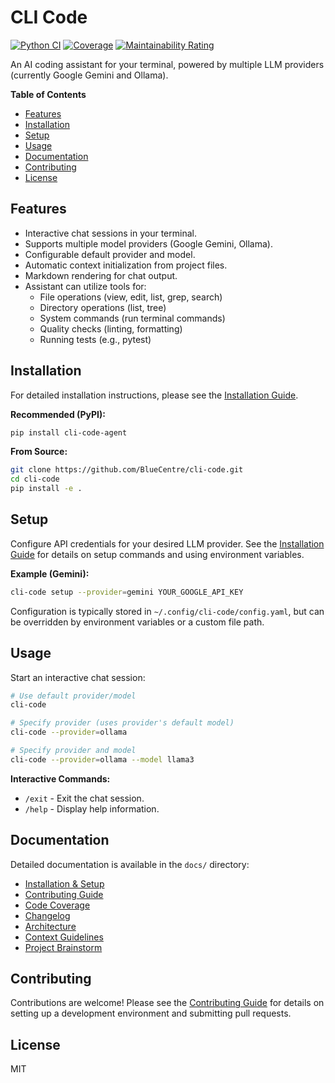 # CLI Code

[![Python CI](https://github.com/BlueCentre/cli-code/actions/workflows/python-ci.yml/badge.svg)](https://github.com/BlueCentre/cli-code/actions/workflows/python-ci.yml)
[![Coverage](https://sonarcloud.io/api/project_badges/measure?project=BlueCentre_cli-code&metric=coverage)](https://sonarcloud.io/summary/new_code?id=BlueCentre_cli-code)
[![Maintainability Rating](https://sonarcloud.io/api/project_badges/measure?project=BlueCentre_cli-code&metric=sqale_rating)](https://sonarcloud.io/summary/new_code?id=BlueCentre_cli-code)

An AI coding assistant for your terminal, powered by multiple LLM providers (currently Google Gemini and Ollama).

**Table of Contents**

- [Features](#features)
- [Installation](#installation)
- [Setup](#setup)
- [Usage](#usage)
- [Documentation](#documentation)
- [Contributing](#contributing)
- [License](#license)

## Features

- Interactive chat sessions in your terminal.
- Supports multiple model providers (Google Gemini, Ollama).
- Configurable default provider and model.
- Automatic context initialization from project files.
- Markdown rendering for chat output.
- Assistant can utilize tools for:
  - File operations (view, edit, list, grep, search)
  - Directory operations (list, tree)
  - System commands (run terminal commands)
  - Quality checks (linting, formatting)
  - Running tests (e.g., pytest)

## Installation

For detailed installation instructions, please see the [Installation Guide](docs/install.md).

**Recommended (PyPI):**
```bash
pip install cli-code-agent
```

**From Source:**
```bash
git clone https://github.com/BlueCentre/cli-code.git
cd cli-code
pip install -e .
```

## Setup

Configure API credentials for your desired LLM provider. See the [Installation Guide](docs/install.md) for details on setup commands and using environment variables.

**Example (Gemini):**
```bash
cli-code setup --provider=gemini YOUR_GOOGLE_API_KEY
```

Configuration is typically stored in `~/.config/cli-code/config.yaml`, but can be overridden by environment variables or a custom file path.

## Usage

Start an interactive chat session:
```bash
# Use default provider/model
cli-code

# Specify provider (uses provider's default model)
cli-code --provider=ollama

# Specify provider and model
cli-code --provider=ollama --model llama3
```

**Interactive Commands:**
- `/exit` - Exit the chat session.
- `/help` - Display help information.

## Documentation

Detailed documentation is available in the `docs/` directory:

- [Installation & Setup](docs/install.md)
- [Contributing Guide](docs/contributing.md)
- [Code Coverage](docs/CODE_COVERAGE.md)
- [Changelog](docs/changelog.md)
- [Architecture](docs/architecture.md)
- [Context Guidelines](docs/context.md)
- [Project Brainstorm](docs/brainstorm.md)

## Contributing

Contributions are welcome! Please see the [Contributing Guide](docs/contributing.md) for details on setting up a development environment and submitting pull requests.

## License

MIT
